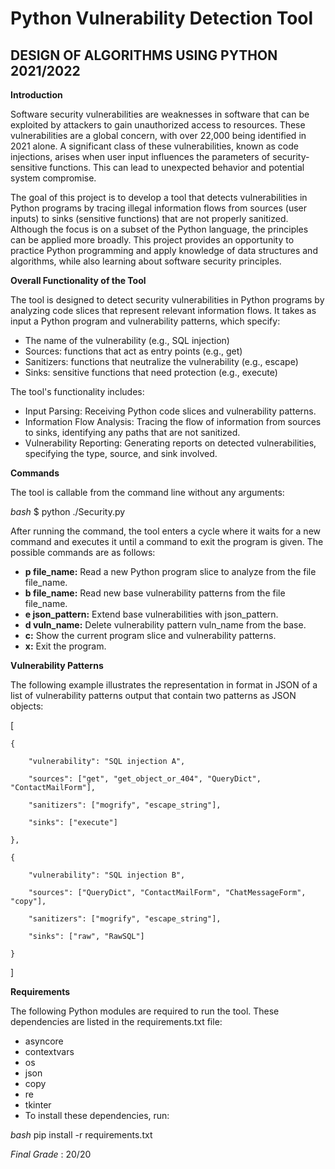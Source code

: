 # Python Vulnerability Detection Tool
## DESIGN OF ALGORITHMS USING PYTHON 2021/2022


**Introduction**

Software security vulnerabilities are weaknesses in software that can be exploited by attackers to gain unauthorized access to resources. These vulnerabilities are a global concern, with over 22,000 being identified in 2021 alone. A significant class of these vulnerabilities, known as code injections, arises when user input influences the parameters of security-sensitive functions. This can lead to unexpected behavior and potential system compromise.

The goal of this project is to develop a tool that detects vulnerabilities in Python programs by tracing illegal information flows from sources (user inputs) to sinks (sensitive functions) that are not properly sanitized. Although the focus is on a subset of the Python language, the principles can be applied more broadly. This project provides an opportunity to practice Python programming and apply knowledge of data structures and algorithms, while also learning about software security principles.


**Overall Functionality of the Tool**

The tool is designed to detect security vulnerabilities in Python programs by analyzing code slices that represent relevant information flows. It takes as input a Python program and vulnerability patterns, which specify:

- The name of the vulnerability (e.g., SQL injection)
- Sources: functions that act as entry points (e.g., get)
- Sanitizers: functions that neutralize the vulnerability (e.g., escape)
- Sinks: sensitive functions that need protection (e.g., execute)

The tool's functionality includes:

- Input Parsing: Receiving Python code slices and vulnerability patterns.
- Information Flow Analysis: Tracing the flow of information from sources to sinks, identifying any paths that are not sanitized.
- Vulnerability Reporting: Generating reports on detected vulnerabilities, specifying the type, source, and sink involved.

**Commands**

The tool is callable from the command line without any arguments:

_bash_
$ python ./Security.py

After running the command, the tool enters a cycle where it waits for a new command and executes it until a command to exit the program is given. The possible commands are as follows:

- **p file_name:** Read a new Python program slice to analyze from the file file_name.
- **b file_name:** Read new base vulnerability patterns from the file file_name.
- **e json_pattern:** Extend base vulnerabilities with json_pattern.
- **d vuln_name:** Delete vulnerability pattern vuln_name from the base.
- **c:** Show the current program slice and vulnerability patterns.
- **x:** Exit the program.

**Vulnerability Patterns**

The following example illustrates the representation in format in JSON of a list of vulnerability patterns output that contain two patterns as JSON objects:

[

    {
    
        "vulnerability": "SQL injection A",
        
        "sources": ["get", "get_object_or_404", "QueryDict", "ContactMailForm"],
        
        "sanitizers": ["mogrify", "escape_string"],
        
        "sinks": ["execute"]
        
    },
    
    {
    
        "vulnerability": "SQL injection B",
        
        "sources": ["QueryDict", "ContactMailForm", "ChatMessageForm", "copy"],
        
        "sanitizers": ["mogrify", "escape_string"],
        
        "sinks": ["raw", "RawSQL"]
        
    }

]

**Requirements**

The following Python modules are required to run the tool. These dependencies are listed in the requirements.txt file:

- asyncore
- contextvars
- os
- json
- copy
- re
- tkinter
- To install these dependencies, run:

_bash_
pip install -r requirements.txt

_Final Grade_ : 20/20

